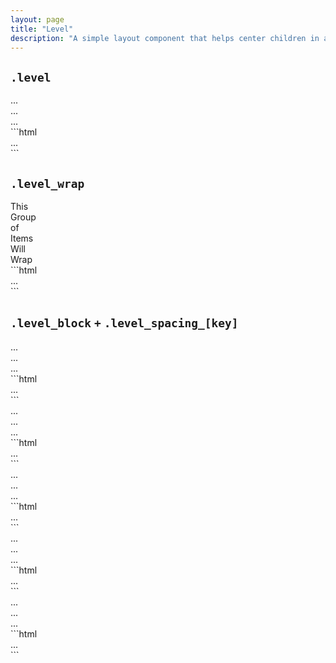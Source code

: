 ```yaml
---
layout: page
title: "Level"
description: "A simple layout component that helps center children in an element vertically and gives them horizontal spacing."
---
```


## `.level`

<div class="demo grid grid_md">
  <div class="demo__render grid__item">
    <div class="level">
      <div class="box">...</div>
      <div class="box">...</div>
      <div class="box">...</div>
    </div>
  </div>
  <div class="grid__item size_6">
  <div class="demo__code" markdown="1">
```html
<div class="level">
  ...
</div>
```
  </div>
  </div>
</div>

## `.level_wrap`

<div class="demo grid grid_md">
  <div class="grid__item">
  <div class="demo__render">
    <div>
    <div class="level level_wrap">
      <div class="box">This</div>
      <div class="box">Group</div>
      <div class="box">of</div>
      <div class="box">Items</div>
      <div class="box">Will</div>
      <div class="box">Wrap</div>
    </div>
    </div>
  </div>
  </div>
  <div class="grid__item size_6">
  <div class="demo__code" markdown="1">
```html
<div>
  <div class="level level_wrap">
    ...
  </div>
</div>
```
  </div>
  </div>
</div>

## `.level_block` `+` `.level_spacing_[key]`

<div class="demo grid grid_md">
  <div class="demo__render grid__item spacing">
    <div class="level level_block level_spacing_xs">
      <div class="box">...</div>
      <div class="box">...</div>
      <div class="box">...</div>
    </div>
  </div>
  <div class="grid__item size_6">
  <div class="demo__code" markdown="1">
```html
<div class="level level_block level_spacing_xs">...</div>
```
  </div>
  </div>
</div>

<div class="demo grid grid_md">
  <div class="demo__render grid__item spacing">
    <div class="level level_block level_spacing_sm">
      <div class="box">...</div>
      <div class="box">...</div>
      <div class="box">...</div>
    </div>
  </div>
  <div class="grid__item size_6">
  <div class="demo__code" markdown="1">
```html
<div class="level level_block level_spacing_sm">...</div>
```
  </div>
  </div>
</div>

<div class="demo grid grid_md">
  <div class="demo__render grid__item spacing">
    <div class="level level_block level_spacing_md">
      <div class="box">...</div>
      <div class="box">...</div>
      <div class="box">...</div>
    </div>
  </div>
  <div class="grid__item size_6">
  <div class="demo__code" markdown="1">
```html
<div class="level level_block level_spacing_md">...</div>
```
  </div>
  </div>
</div>

<div class="demo grid grid_md">
  <div class="demo__render grid__item spacing">
    <div class="level level_block level_spacing_lg">
      <div class="box">...</div>
      <div class="box">...</div>
      <div class="box">...</div>
    </div>
  </div>
  <div class="grid__item size_6">
  <div class="demo__code" markdown="1">
```html
<div class="level level_block level_spacing_lg">...</div>
```
  </div>
  </div>
</div>

<div class="demo grid grid_md">
  <div class="demo__render grid__item spacing">
    <div class="level level_block level_spacing_xl">
      <div class="box">...</div>
      <div class="box">...</div>
      <div class="box">...</div>
    </div>
  </div>
  <div class="grid__item size_6">
  <div class="demo__code" markdown="1">
```html
<div class="level level_block level_spacing_xl">...</div>
```
  </div>
  </div>
</div>
